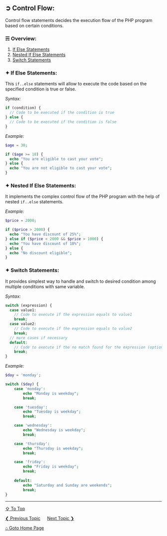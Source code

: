 ## &#10162; Control Flow:
Control flow statements decides the execution flow of the PHP program based on certain conditions.

### &#9780; Overview:
1. [If Else Statements](#-if-else-statements)
2. [Nested If Else Statements](#-nested-if-else-statements)
3. [Switch Statements](#-switch-statements)

### &#10022; If Else Statements:
This `if..else` statements will allow to execute the code based on the specified condition is true or false.

*Syntax:* 
```php
if (condition) {
  // Code to be executed if the condition is true
} else {
  // Code to be executed if the condition is false
}
```

*Example:*
```php
$age = 30;

if ($age >= 18) {
  echo "You are eligible to cast your vote";
} else {
  echo "You are not eligible to cast your vote";
}
```

### &#10022; Nested If Else Statements:
It implements the complex control flow of the PHP program with the help of nested `if..else` statements.

*Example:*
```php
$price = 2000;

if ($price > 2000) {
  echo "You have discount of 25%";
} else if ($price < 2000 && $price > 1000) {
  echo "You have discount of 10%";
} else {
  echo "No discount eligible";
}
```

### &#10022; Switch Statements:
It provides simplest way to handle and switch to desired condition among multiple conditions with same variable.

*Syntax:*
```php
switch (expression) {
  case value1:
    // Code to execute if the expression equals to value1
    break;
  case value2:
    // Code to execute if the expression equals to value2
    break;
  // more cases if necessary
  default:
    // Code to execute if the no match found for the expression (optional)
  	break;
}
```

*Example:*
```php
$day = 'monday';

switch ($day) {
	case 'monday':
		echo "Monday is weekday";
		break;

	case 'tuesday':
		echo "Tuesday is weekday";
		break;

	case 'wednesday':
		echo "Wednesday is weekday";
		break;

	case 'thursday':
		echo "Thursday is weekday";
		break;

	case 'friday':
		echo "Friday is weekday";
		break;
	
	default:
		echo "Saturday and Sunday are weekends";
		break;
}
```

---
[&#8682; To Top](#-control-flow)

[&#10094; Previous Topic](./comments.md) &emsp; [Next Topic &#10095;](./functions.md)

[&#8962; Goto Home Page](../README.md)